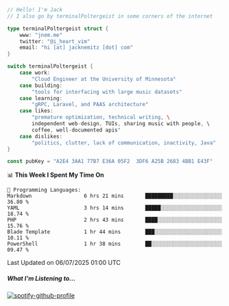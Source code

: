 ```go
// Hello! I'm Jack
// I also go by terminalPoltergeist in some corners of the internet

type terminalPoltergeist struct {
    www: "jnem.me"
    twitter: "@i_heart_vim"
    email: "hi [at] jacknemitz [dot] com"
}

switch terminalPoltergeist {
    case work:
        "Cloud Engineer at the University of Minnesota"
    case building:
        "tools for interfacing with large music datasets"
    case learning:
        "gRPC, Laravel, and PAAS architecture"
    case likes:
        "premature optimization, technical writing, \
        independent web-design, TUIs, sharing music with people, \
        coffee, well-documented apis"
    case dislikes:
        "politics, clutter, lack of communication, inactivity, Java"
}

const pubKey = "A2E4 3AA1 77B7 E36A 05F2  3DF6 A25B 2683 4BB1 E43F"
```

<!--START_SECTION:waka-->
📊 **This Week I Spent My Time On** 

```text
💬 Programming Languages: 
Markdown                 6 hrs 21 mins       █████████░░░░░░░░░░░░░░░░   36.80 % 
YAML                     3 hrs 14 mins       █████░░░░░░░░░░░░░░░░░░░░   18.74 % 
PHP                      2 hrs 43 mins       ████░░░░░░░░░░░░░░░░░░░░░   15.76 % 
Blade Template           1 hr 44 mins        ███░░░░░░░░░░░░░░░░░░░░░░   10.11 % 
PowerShell               1 hr 38 mins        ██░░░░░░░░░░░░░░░░░░░░░░░   09.47 % 
```


 Last Updated on 06/07/2025 01:00 UTC
<!--END_SECTION:waka-->

##### What I'm Listening to...

[![spotify-github-profile](https://jnem.me/listening-item?maxAge=2592000)](https://jnem.me/listening)
